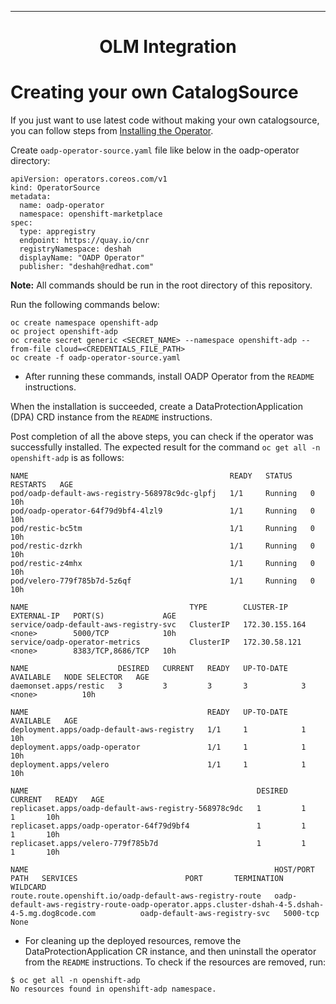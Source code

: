 <hr style="height:1px;border:none;color:#333;">
<h1 align="center">OLM Integration</h1>

# Creating your own CatalogSource
If you just want to use latest code without making your own catalogsource, you can follow steps from  [Installing the Operator](install_from_source.md#installing-the-operator).

Create `oadp-operator-source.yaml` file like below in the oadp-operator directory:

```
apiVersion: operators.coreos.com/v1
kind: OperatorSource
metadata:
  name: oadp-operator
  namespace: openshift-marketplace
spec:
  type: appregistry
  endpoint: https://quay.io/cnr
  registryNamespace: deshah
  displayName: "OADP Operator"
  publisher: "deshah@redhat.com"
```

<b>Note:</b> All commands should be run in the root directory of this repository.

Run the following commands below:

```
oc create namespace openshift-adp
oc project openshift-adp
oc create secret generic <SECRET_NAME> --namespace openshift-adp --from-file cloud=<CREDENTIALS_FILE_PATH>
oc create -f oadp-operator-source.yaml
```
- After running these commands, install OADP Operator from the `README`
instructions.

When the installation is succeeded, create a DataProtectionApplication (DPA) CRD instance from the
`README` instructions.

Post completion of all the above steps, you can check if the operator was
successfully installed. The expected result for the command
`oc get all -n openshift-adp` is as follows:

```
NAME                                             READY   STATUS    RESTARTS   AGE
pod/oadp-default-aws-registry-568978c9dc-glpfj   1/1     Running   0          10h
pod/oadp-operator-64f79d9bf4-4lzl9               1/1     Running   0          10h
pod/restic-bc5tm                                 1/1     Running   0          10h
pod/restic-dzrkh                                 1/1     Running   0          10h
pod/restic-z4mhx                                 1/1     Running   0          10h
pod/velero-779f785b7d-5z6qf                      1/1     Running   0          10h

NAME                                    TYPE        CLUSTER-IP       EXTERNAL-IP   PORT(S)             AGE
service/oadp-default-aws-registry-svc   ClusterIP   172.30.155.164   <none>        5000/TCP            10h
service/oadp-operator-metrics           ClusterIP   172.30.58.121    <none>        8383/TCP,8686/TCP   10h

NAME                    DESIRED   CURRENT   READY   UP-TO-DATE   AVAILABLE   NODE SELECTOR   AGE
daemonset.apps/restic   3         3         3       3            3           <none>          10h

NAME                                        READY   UP-TO-DATE   AVAILABLE   AGE
deployment.apps/oadp-default-aws-registry   1/1     1            1           10h
deployment.apps/oadp-operator               1/1     1            1           10h
deployment.apps/velero                      1/1     1            1           10h

NAME                                                   DESIRED   CURRENT   READY   AGE
replicaset.apps/oadp-default-aws-registry-568978c9dc   1         1         1       10h
replicaset.apps/oadp-operator-64f79d9bf4               1         1         1       10h
replicaset.apps/velero-779f785b7d                      1         1         1       10h

NAME                                                       HOST/PORT                                                                                        PATH   SERVICES                        PORT       TERMINATION   WILDCARD
route.route.openshift.io/oadp-default-aws-registry-route   oadp-default-aws-registry-route-oadp-operator.apps.cluster-dshah-4-5.dshah-4-5.mg.dog8code.com          oadp-default-aws-registry-svc   5000-tcp                 None
```

- For cleaning up the deployed resources, remove the DataProtectionApplication CR instance,
and then uninstall the operator from the `README` instructions. To check if the
resources are removed, run:

```
$ oc get all -n openshift-adp
No resources found in openshift-adp namespace.
```

